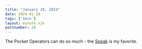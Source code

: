 ```yaml
---
title: "January 28, 2024"
date: 2024-01-28
tags: ['1min']
layout: minute.njk
postnumber: 28
---
```



The Pocket Operators can do so much - the [Speak](https://teenage.engineering/store/po-35/) is my favorite. 




